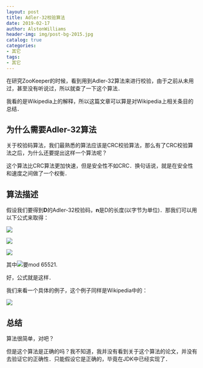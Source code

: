 ```yaml
---
layout: post
title: Adler-32校验算法
date: 2019-02-17
author: AlstonWilliams
header-img: img/post-bg-2015.jpg
catalog: true
categories:
- 其它
tags:
- 其它
---
```

在研究ZooKeeper的时候，看到用到Adler-32算法来进行校验，由于之前从未用过，甚至没有听说过，所以就查了一下这个算法．

我看的是Wikipedia上的解释，所以这篇文章可以算是对Wikipedia上相关条目的总结．

## 为什么需要Adler-32算法

关于校验码算法，我们最熟悉的算法应该是CRC校验算法，那么有了CRC校验算法之后，为什么还要提出这样一个算法呢？

这个算法比CRC算法更加快速，但是安全性不如CRC．换句话说，就是在安全性和速度之间做了一个权衡．

## 算法描述

假设我们要得到**D**的Adler-32校验码，**n**是D的长度(以字节为单位)．那我们可以用以下公式来取得：

![](http://upload-images.jianshu.io/upload_images/4108852-2cc6aa9e63695e83.png?imageMogr2/auto-orient/strip%7CimageView2/2/w/1240)

![](http://upload-images.jianshu.io/upload_images/4108852-d18da9a1a5caab5d.png?imageMogr2/auto-orient/strip%7CimageView2/2/w/1240)

![](http://upload-images.jianshu.io/upload_images/4108852-1858be26a8cc3959.png?imageMogr2/auto-orient/strip%7CimageView2/2/w/1240)

其中![](http://upload-images.jianshu.io/upload_images/4108852-41b334efeb17d8d1.png?imageMogr2/auto-orient/strip%7CimageView2/2/w/1240)要mod 65521.

好，公式就是这样．

我们来看一个具体的例子，这个例子同样是Wikipedia中的：

![](http://upload-images.jianshu.io/upload_images/4108852-b73a537ebcbcd6e9.png?imageMogr2/auto-orient/strip%7CimageView2/2/w/1240)

## 总结

算法很简单，对吧？

但是这个算法是正确的吗？我不知道，我并没有看到关于这个算法的论文，并没有去验证它的正确性．只能假设它是正确的，毕竟在JDK中已经实现了．
